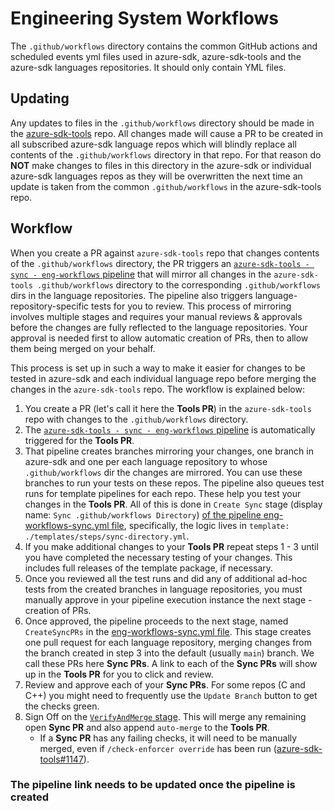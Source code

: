 # Engineering System Workflows

The `.github/workflows` directory contains the common GitHub actions and scheduled events yml files used in azure-sdk, azure-sdk-tools and the azure-sdk languages repositories. It should only contain YML files.

## Updating

Any updates to files in the `.github/workflows` directory should be made in the [azure-sdk-tools](https://github.com/azure/azure-sdk-tools) repo.
All changes made will cause a PR to be created in all subscribed azure-sdk language repos which will blindly replace all contents of the `.github/workflows` directory in that repo. For that reason do **NOT** make changes to files in this directory in the azure-sdk or individual azure-sdk languages repos as they will be overwritten the next time an update is taken from the common `.github/workflows` in the azure-sdk-tools repo.

## Workflow

When you create a PR against `azure-sdk-tools` repo that changes contents of the `.github/workflows` directory, the PR
triggers an [`azure-sdk-tools - sync - eng-workflows` pipeline][pipeline] that will mirror all changes in the `azure-sdk-tools .github/workflows` directory to the corresponding `.github/workflows` dirs in the language repositories. The pipeline also triggers language-repository-specific tests for you to review. This process of mirroring involves multiple stages and requires your manual reviews & approvals before the changes are fully reflected to the language repositories. Your approval is needed first to allow automatic creation of PRs, then to allow them being merged on your behalf.

This process is set up in such a way to make it easier for changes to be tested in azure-sdk and each individual language repo before merging the changes in the `azure-sdk-tools` repo. The workflow is explained below:

1. You create a PR (let's call it here the **Tools PR**) in the `azure-sdk-tools` repo with changes to the `.github/workflows` directory.
2. The [`azure-sdk-tools - sync - eng-workflows` pipeline][pipeline] is automatically triggered for the **Tools PR**.
3. That pipeline creates branches mirroring your changes, one branch in azure-sdk and one per each language repository to whose `.github/workflows` dir the changes are mirrored. You can use these branches to run your tests on these repos. The pipeline also queues test runs for template pipelines for each repo. These help you test your changes in the **Tools PR**.  All of this is done in `Create Sync` stage (display name: `Sync .github/workflows Directory`) [of the pipeline eng-workflows-sync.yml file][yml], specifically, the logic lives in `template: ./templates/steps/sync-directory.yml`.
4. If you make additional changes to your **Tools PR** repeat steps 1 - 3 until you have completed the necessary testing of your changes. This includes full releases of the template package, if necessary.
5. Once you reviewed all the test runs and did any of additional ad-hoc tests from the created branches in language repositories, you must manually approve in your pipeline execution instance the next stage - creation of PRs.
6. Once approved, the pipeline proceeds to the next stage, named `CreateSyncPRs` in the [eng-workflows-sync.yml file][yml]. This stage creates one pull request for each language repository, merging changes from the branch created in step 3 into the default (usually `main`) branch. We call these PRs here **Sync PRs**. A link to each of the **Sync PRs** will show up in the **Tools PR** for you to click and review.
7. Review and approve each of your **Sync PRs**. For some repos (C and C++) you might need to frequently use the `Update Branch` button to get the checks green.
8. Sign Off on the [`VerifyAndMerge` stage][yml]. This will merge any remaining open **Sync PR** and also append `auto-merge` to the **Tools PR**.
   - If a **Sync PR** has any failing checks, it will need to be manually merged, even if `/check-enforcer override` has been run ([azure-sdk-tools#1147](https://github.com/Azure/azure-sdk-tools/issues/1147)).

### The pipeline link needs to be updated once the pipeline is created

[pipeline]: https://dev.azure.com/azure-sdk/internal/_build?definitionId=1372&_a=summary
[yml]: https://github.com/Azure/azure-sdk-tools/blob/main/eng/pipelines/eng-workflows-sync.yml